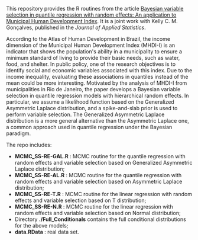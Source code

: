 This repository provides the R routines from the article [Bayesian variable selection in quantile regression with random effects: An application to Municipal Human Development Index](https://doi.org/10.1080/02664763.2021.1950654). It is a joint work with Kelly C. M. Gonçalves, published in the _Journal of Applied Statistics_.

According to the Atlas of Human Development in Brazil, the income dimension of the Municipal Human Development Index (MHDI-I) is an indicator that shows the population's ability in a municipality to ensure a minimum standard of living to provide their basic needs, such as water, food, and shelter. In public policy, one of the research objectives is to identify social and economic variables associated with this index. Due to the income inequality, evaluating these associations in quantiles instead of the mean could be more interesting. Motivated by the analysis of MHDI-I from municipalities in Rio de Janeiro, the paper develops a Bayesian variable selection in quantile regression models with hierarchical random effects. In particular, we assume a likelihood function based on the Generalized Asymmetric Laplace distribution, and a spike-and-slab prior is used to perform variable selection. The Generalized Asymmetric Laplace distribution is a more general alternative than the Asymmetric Laplace one, a common approach used in quantile regression under the Bayesian paradigm. 

The repo includes:

- **MCMC_SS-RE-GAL.R** : MCMC routine for the quantile regression with random effects and variable selection based on Generalized Asymmetric Laplace distribution;
- **MCMC_SS-RE-AL.R** : MCMC routine for the quantile regression with random effects and variable selection based on Asymmetric Laplace distribution;
- **MCMC_SS-RE-T.R** : MCMC routine for the linear regression with random effects and variable selection based on T distribution;
- **MCMC_SS-RE-N.R** : MCMC routine for the linear regression with random effects and variable selection based on Normal distribution;
- Directory **./Full_Conditionals** contains the full conditional distributions for the above models;
- **data.RData** : real data set.
